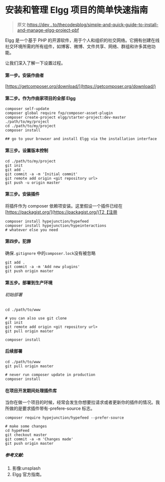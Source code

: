 # 安装和管理 Elgg 项目的简单快速指南

> 原文:[https://dev . to/thecodesblog/simple-and-quick-guide-to-install-and-manage-elgg-project-pbf](https://dev.to/thecodersblog/simple-and-quick-guide-to-install-and-manage-elgg-project-pbf)

Elgg 是一个基于 PHP 的开源软件，用于个人和组织的社交网络。它拥有创建在线社交环境所需的所有组件，如博客、微博、文件共享、网络、群组和许多其他功能。

让我们深入了解一下设置过程。

#### [](#step-1-install-composer)第一步。安装作曲者

[https://getcomposer.org/download/](https://getcomposer.org/download/)

#### [](#step-2-intall-elgg-as-a-composer-project)第二步。作为作曲家项目的全部 Elgg

```
composer self-update
composer global require fxp/composer-asset-plugin
composer create-project elgg/starter-project:dev-master ./path/to/my/project
cd ./path/to/my/project
composer install

## go to your browser and install Elgg via the installation interface 
```

#### [](#step-3-setup-version-controls)第三步。设置版本控制

```
cd ./path/to/my/project
git init
git add .
git commit -a -m 'Initial commit'
git remote add origin <git repository url>
git push -u origin master 
```

#### [](#step-3-install-plugins)第三步。安装插件

将插件作为 composer 依赖项安装。这里假设一个插件已经在[https://packagist.org/](https://packagist.org/)T2【注册

```
composer install hypejunction/hypefeed
composer install hypejunction/hypeinteractions
# whatever else you need 
```

#### [](#step-4-commit)第四步。犯罪

确保`.gitignore`
中的`composer.lock`没有被忽略

```
git add .
git commit -a -m 'Add new plugins'
git push origin master 
```

#### [](#step-5-deploy-to-production)第五步。部署到生产环境

###### [](#initial-deploy)初始部署

```
cd ./path/to/www

# you can also use git clone
git init
git remote add origin <git repository url>
git pull origin master

composer install 
```

#### [](#subsequent-deploys)后续部署

```
cd ./path/to/www
git pull origin master

# never run composer update in production
composer install 
```

#### 在项目开发期间处理插件库

当你在做一个项目的时候，经常会发生你想要拉请求或者更新你的插件的情况。我所做的是要求插件带有-prefere-source 标志。

```
composer require hypejunction/hypefeed --prefer-source

# make some changes
cd hypeFeed
git checkout master
git commit -a -m 'Changes made'
git push origin master 
```

##### [](#references)参考文献:

1.  影像:unsplash
2.  Elgg 官方指南。